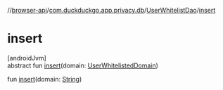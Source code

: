 //[browser-api](../../../index.md)/[com.duckduckgo.app.privacy.db](../index.md)/[UserWhitelistDao](index.md)/[insert](insert.md)

# insert

[androidJvm]\
abstract fun [insert](insert.md)(domain: [UserWhitelistedDomain](../../com.duckduckgo.app.privacy.model/-user-whitelisted-domain/index.md))

fun [insert](insert.md)(domain: [String](https://kotlinlang.org/api/latest/jvm/stdlib/kotlin/-string/index.html))
